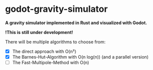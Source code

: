 # godot-gravity-simulator
**A gravity simulator implemented in Rust and visualized with Godot.**

**!This is still under development!**

There will be multiple algorithms to choose from:
- [X] The direct approach with O(n²)
- [X] The Barnes-Hut-Algorithm with O(n log(n)) (and a parallel version)
- [ ] The Fast-Multipole-Method with O(n)
